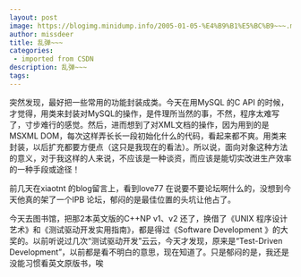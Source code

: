 ```yaml
---
layout: post
image: https://blogimg.minidump.info/2005-01-05-%E4%B9%B1%E5%BC%B9~~~.md
author: missdeer
title: 乱弹~~~
categories: 
 - imported from CSDN
description: 乱弹~~~
tags: 
---
```


突然发现，最好把一些常用的功能封装成类。今天在用MySQL 的C API 的时候，才觉得，用类来封装对MySQL的操作，是件理所当然的事，不然，程序太难写了，寸步难行的感觉。然后，进而想到了对XML文档的操作，因为用到的是MSXML DOM，每次这样弄长长一段初始化什么的代码，看起来都不爽。用类来封装，以后扩充都要方便点（这只是我现在的看法）。所以说，面向对象这种方法的意义，对于我这样的人来说，不应该是一种谈资，而应该是能切实改进生产效率的一种手段或途径！

前几天在xiaotnt 的blog留言上，看到love77 在说要不要论坛啊什么的，没想到今天他真的架了一个IPB 论坛，郁闷的是最佳位置的头坑让他占了。

今天去图书馆，把那2本英文版的C++NP v1、v2 还了，换借了《UNIX 程序设计艺术》和《测试驱动开发实用指南》，都是得过《Software Development 》的大奖的。以前听说过几次“测试驱动开发”云云，今天才发现，原来是“Test-Driven Development”，以前都是看不明白的意思，现在知道了。只是郁闷的是，我还是没能习惯看英文原版书，唉

